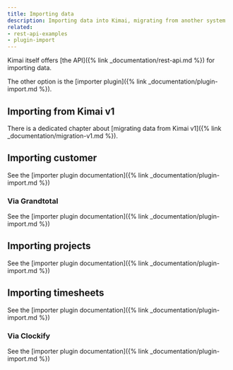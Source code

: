 ```yaml
---
title: Importing data
description: Importing data into Kimai, migrating from another system
related:
- rest-api-examples
- plugin-import
---
```


Kimai itself offers [the API]({% link _documentation/rest-api.md %}) for importing data.

The other option is the [importer plugin]({% link _documentation/plugin-import.md %}).

## Importing from Kimai v1

There is a dedicated chapter about [migrating data from Kimai v1]({% link _documentation/migration-v1.md %}).

## Importing customer

See the [importer plugin documentation]({% link _documentation/plugin-import.md %})

### Via Grandtotal

See the [importer plugin documentation]({% link _documentation/plugin-import.md %})

## Importing projects

See the [importer plugin documentation]({% link _documentation/plugin-import.md %})

## Importing timesheets

See the [importer plugin documentation]({% link _documentation/plugin-import.md %})

### Via Clockify

See the [importer plugin documentation]({% link _documentation/plugin-import.md %})
 

